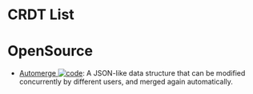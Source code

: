 # CRDT List

# OpenSource

- [Automerge ![code](https://martrix-usa.oss-accelerate.aliyuncs.com/logo/code.svg)](https://github.com/automerge/automerge): A JSON-like data structure that can be modified concurrently by different users, and merged again automatically.
